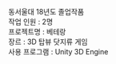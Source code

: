 동서울대 18년도 졸업작품<br />
작업 인원 : 2명<br />
프로젝트명 : 베테랑<br />
장르 : 3D 탑뷰 닷지류 게임<br />
사용 프로그램 : Unity 3D Engine<br />
